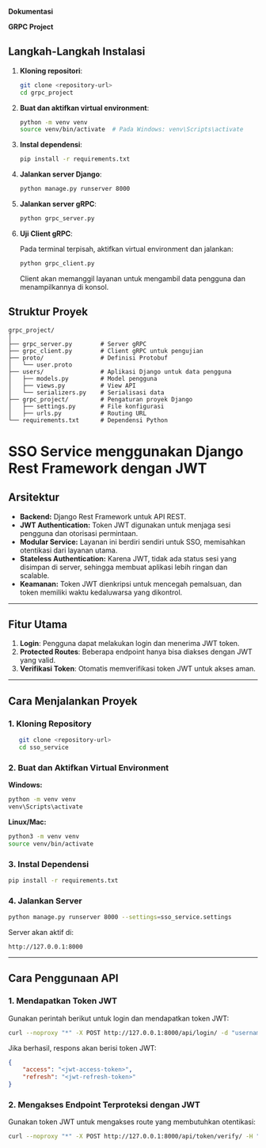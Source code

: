 **Dokumentasi**

**GRPC Project**
## Langkah-Langkah Instalasi

1. **Kloning repositori**:
   ```bash
   git clone <repository-url>
   cd grpc_project
   ```

2. **Buat dan aktifkan virtual environment**:
   ```bash
   python -m venv venv
   source venv/bin/activate  # Pada Windows: venv\Scripts\activate
   ```

3. **Instal dependensi**:
   ```bash
   pip install -r requirements.txt
   ```

4. **Jalankan server Django**:
   ```bash
   python manage.py runserver 8000
   ```

5. **Jalankan server gRPC**:
   ```bash
   python grpc_server.py
   ```

6. **Uji Client gRPC**:

   Pada terminal terpisah, aktifkan virtual environment dan jalankan:

   ```bash
   python grpc_client.py
   ```

   Client akan memanggil layanan untuk mengambil data pengguna dan menampilkannya di konsol.

## Struktur Proyek

```
grpc_project/
│
├── grpc_server.py        # Server gRPC
├── grpc_client.py        # Client gRPC untuk pengujian
├── proto/                # Definisi Protobuf
│   └── user.proto
├── users/                # Aplikasi Django untuk data pengguna
│   ├── models.py         # Model pengguna
│   ├── views.py          # View API
│   └── serializers.py    # Serialisasi data
├── grpc_project/         # Pengaturan proyek Django
│   ├── settings.py       # File konfigurasi
│   ├── urls.py           # Routing URL
└── requirements.txt      # Dependensi Python
```

# **SSO Service menggunakan Django Rest Framework dengan JWT**  

## **Arsitektur**  
- **Backend:** Django Rest Framework untuk API REST.
- **JWT Authentication:** Token JWT digunakan untuk menjaga sesi pengguna dan otorisasi permintaan.
- **Modular Service:** Layanan ini berdiri sendiri untuk SSO, memisahkan otentikasi dari layanan utama.
- **Stateless Authentication:** Karena JWT, tidak ada status sesi yang disimpan di server, sehingga membuat aplikasi lebih ringan dan scalable.  
- **Keamanan:** Token JWT dienkripsi untuk mencegah pemalsuan, dan token memiliki waktu kedaluwarsa yang dikontrol.

---

## **Fitur Utama**  
1. **Login**: Pengguna dapat melakukan login dan menerima JWT token.  
2. **Protected Routes**: Beberapa endpoint hanya bisa diakses dengan JWT yang valid.  
3. **Verifikasi Token**: Otomatis memverifikasi token JWT untuk akses aman.  

---

## **Cara Menjalankan Proyek**  

### **1. Kloning Repository**  
```bash
   git clone <repository-url>
   cd sso_service
```

### **2. Buat dan Aktifkan Virtual Environment**  
**Windows:**  
```bash
python -m venv venv
venv\Scripts\activate
```
**Linux/Mac:**  
```bash
python3 -m venv venv
source venv/bin/activate
```

### **3. Instal Dependensi**  
```bash
pip install -r requirements.txt
```

### **4. Jalankan Server**  
```bash
python manage.py runserver 8000 --settings=sso_service.settings
```

Server akan aktif di:  
```
http://127.0.0.1:8000
```

---

## **Cara Penggunaan API**  

### **1. Mendapatkan Token JWT**  
Gunakan perintah berikut untuk login dan mendapatkan token JWT:  
```bash
curl --noproxy "*" -X POST http://127.0.0.1:8000/api/login/ -d "username=alice&password=12345678"
```

Jika berhasil, respons akan berisi token JWT:  
```json
{
    "access": "<jwt-access-token>",
    "refresh": "<jwt-refresh-token>"
}
```

### **2. Mengakses Endpoint Terproteksi dengan JWT**  
Gunakan token JWT untuk mengakses route yang membutuhkan otentikasi:  
```bash
curl --noproxy "*" -X POST http://127.0.0.1:8000/api/token/verify/ -H "Content-Type: application/json" -d "{\"token\": \"<jwt-access-token>\"}"

```
